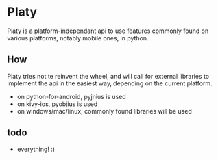 # Platy

Platy is a platform-independant api to use features commonly found on various
platforms, notably mobile ones, in python.

## How

Platy tries not te reinvent the wheel, and will call for external libraries to
implement the api in the easiest way, depending on the current platform.

- on python-for-android, pyjnius is used
- on kivy-ios, pyobjius is used
- on windows/mac/linux, commonly found libraries will be used

## todo

- everything! :)
